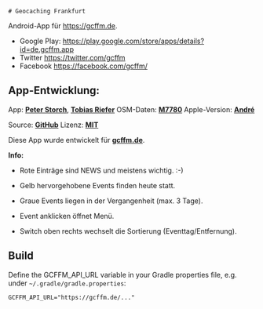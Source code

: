     # Geocaching Frankfurt

Android-App für https://gcffm.de.

- Google Play: https://play.google.com/store/apps/details?id=de.gcffm.app
- Twitter https://twitter.com/gcffm
- Facebook https://facebook.com/gcffm/


## App-Entwicklung: 

App: **[Peter Storch](https://github.com/pstorch)**, **[Tobias Riefer](https://TRcoding.net)**
OSM-Daten: **[M7780](https://www.geocaching.com/p/?guid=a3791fe5-24d2-491b-aa56-d42656b5a450)**
Apple-Version: **[André](https://github.com/andre0707)**


Source: **[GitHub](https://github.com/accessburn/GcffmApp)**
Lizenz: **[MIT](https://github.com/accessburn/GcffmApp/blob/master/LICENSE.txt)**

Diese App wurde entwickelt für **[gcffm.de](https://gcffm.de)**.


**Info:**

- Rote Einträge sind NEWS und meistens wichtig. :-)
- Gelb hervorgehobene Events finden heute statt.
- Graue Events liegen in der Vergangenheit (max. 3 Tage).

- Event anklicken öffnet Menü.
- Switch oben rechts wechselt die Sortierung (Eventtag/Entfernung).



## Build

Define the GCFFM_API_URL variable in your Gradle properties file, e.g.
under `~/.gradle/gradle.properties`:

```
GCFFM_API_URL="https://gcffm.de/..."

```
